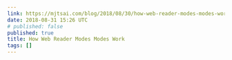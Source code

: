 ```yaml
---
link: https://mjtsai.com/blog/2018/08/30/how-web-reader-modes-modes-work/
date: 2018-08-31 15:26 UTC
# published: false
published: true
title: How Web Reader Modes Modes Work
tags: []
---
```



